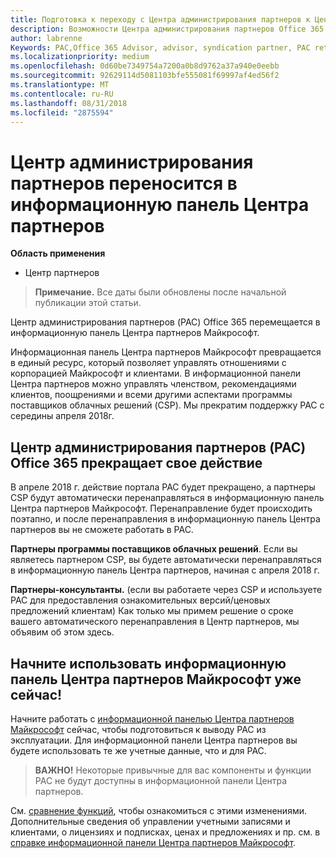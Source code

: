 ```yaml
---
title: Подготовка к переходу с Центра администрирования партнеров к Центру партнеров | Центр партнеров
description: Возможности Центра администрирования партнеров Office 365 переносятся в Центр партнеров.
author: labrenne
Keywords: PAC,Office 365 Advisor, advisor, syndication partner, PAC retire, PAC retiring
ms.localizationpriority: medium
ms.openlocfilehash: 0d60be7349754a7200a0b8d9762a37a940e0eebb
ms.sourcegitcommit: 92629114d5081103bfe555081f69997af4ed56f2
ms.translationtype: MT
ms.contentlocale: ru-RU
ms.lasthandoff: 08/31/2018
ms.locfileid: "2875594"
---
```

# <a name="partner-admin-center-is-moving-to-the-partner-dashboard"></a>Центр администрирования партнеров переносится в информационную панель Центра партнеров

**Область применения**

-  Центр партнеров

>**Примечание.** Все даты были обновлены после начальной публикации этой статьи.

Центр администрирования партнеров (PAC) Office 365 перемещается в информационную панель Центра партнеров Майкрософт.

Информационная панель Центра партнеров Майкрософт превращается в единый ресурс, который позволяет управлять отношениями с корпорацией Майкрософт и клиентами. В информационной панели Центра партнеров можно управлять членством, рекомендациями клиентов, поощрениями и всеми другими аспектами программы поставщиков облачных решений (CSP). Мы прекратим поддержку PAC с середины апреля 2018г.

## <a name="the-office-365-partner-admin-center-pac-will-be-retired"></a>Центр администрирования партнеров (PAC) Office 365 прекращает свое действие

В апреле 2018 г. действие портала PAC будет прекращено, а партнеры CSP будут автоматически перенаправляться в информационную панель Центра партнеров Майкрософт. Перенаправление будет происходить поэтапно, и после перенаправления в информационную панель Центра партнеров вы не сможете работать в PAC. 

**Партнеры программы поставщиков облачных решений**. Если вы являетесь партнером CSP, вы будете автоматически перенаправляться в информационную панель Центра партнеров, начиная с апреля 2018 г. 

**Партнеры-консультанты.** (если вы работаете через CSP и используете PAC для предоставления ознакомительных версий/ценовых предложений клиентам) Как только мы примем решение о сроке вашего автоматического перенаправления в Центр партнеров, мы объявим об этом здесь. 


## <a name="start-using-the-microsoft-partner-dashboard-now"></a>Начните использовать информационную панель Центра партнеров Майкрософт уже сейчас!

Начните работать с [информационной панелью Центра партнеров Майкрософт](https://partnercenter.microsoft.com/) сейчас, чтобы подготовиться к выводу PAC из эксплуатации.  Для информационной панели Центра партнеров вы будете использовать те же учетные данные, что и для PAC. 

>**ВАЖНО!** Некоторые привычные для вас компоненты и функции PAC не будут доступны в информационной панели Центра партнеров.

 См. [сравнение функций](moving-from-pac-to-pc.md), чтобы ознакомиться с этими изменениями.  Дополнительные сведения об управлении учетными записями и клиентами, о лицензиях и подписках, ценах и предложениях и пр. см. в [справке информационной панели Центра партнеров Майкрософт](https://partnercenter.microsoft.com/partner/help).

 